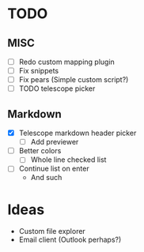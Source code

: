 # TODO

## MISC
- [ ] Redo custom mapping plugin
- [ ] Fix snippets
- [ ] Fix pears (Simple custom script?)
- [ ] TODO telescope picker

## Markdown
- [x] Telescope markdown header picker
    - [ ] Add previewer
- [ ] Better colors
    - [ ] Whole line checked list
- [ ] Continue list on enter
    - And such



# Ideas
- Custom file explorer
- Email client (Outlook perhaps?)
